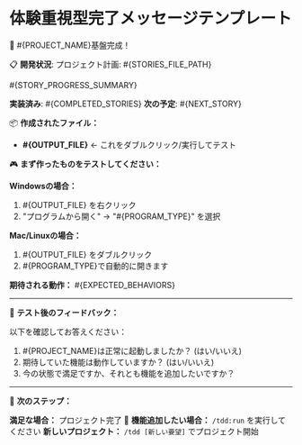 # 体験重視型完了メッセージテンプレート

🎉 #{PROJECT_NAME}基盤完成！

📋 **開発状況**:
プロジェクト計画: #{STORIES_FILE_PATH}

#{STORY_PROGRESS_SUMMARY}

**実装済み**: #{COMPLETED_STORIES}
**次の予定**: #{NEXT_STORY}

📦 **作成されたファイル：**
- **#{OUTPUT_FILE}** ← これをダブルクリック/実行してテスト

🎮 **まず作ったものをテストしてください：**

**Windowsの場合：**
1. #{OUTPUT_FILE} を右クリック
2. "プログラムから開く" → "#{PROGRAM_TYPE}" を選択

**Mac/Linuxの場合：**
1. #{OUTPUT_FILE} をダブルクリック
2. #{PROGRAM_TYPE}で自動的に開きます

**期待される動作：**
#{EXPECTED_BEHAVIORS}

---

💭 **テスト後のフィードバック：**

以下を確認してお答えください：
1. #{PROJECT_NAME}は正常に起動しましたか？ (はい/いいえ)
2. 期待していた機能は動作していますか？ (はい/いいえ)  
3. 今の状態で満足ですか、それとも機能を追加したいですか？

---

🚀 **次のステップ：**

**満足な場合：** プロジェクト完了 🎊
**機能追加したい場合：** `/tdd:run` を実行してください
**新しいプロジェクト：** `/tdd [新しい要望]` でプロジェクト開始